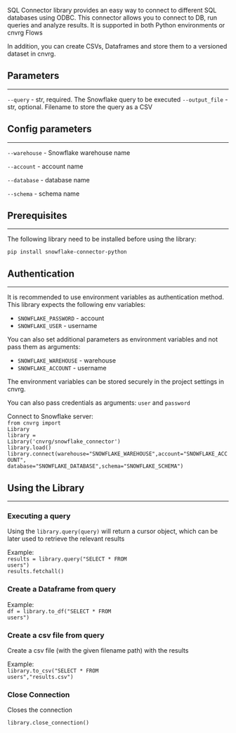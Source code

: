 SQL Connector library provides an easy way to connect to different SQL databases using ODBC. 
This connector allows you to connect to DB, run queries and analyze results. It is supported in both Python environments or cnvrg Flows

In addition, you can create CSVs, Dataframes and store them to a versioned dataset in cnvrg. 


## Parameters
---

```--query``` - str, required. The Snowflake query to be executed
```--output_file``` - str, optional. Filename to store the query as a CSV

## Config parameters
---

```--warehouse``` - Snowflake warehouse name 

```--account``` - account name

```--database``` - database name

```--schema``` - schema name

## Prerequisites
---
The following library need to be installed before using the library:

<code>pip install snowflake-connector-python</code>

## Authentication
---
It is recommended to use environment variables as authentication method. This library expects the following env variables:

* `SNOWFLAKE_PASSWORD` - account
* `SNOWFLAKE_USER` - username

You can also set additional parameters as environment variables and not pass them as arguments:

* `SNOWFLAKE_WAREHOUSE` - warehouse
* `SNOWFLAKE_ACCOUNT` - username

The environment variables can be stored securely in the project settings in cnvrg. 

You can also pass credentials as arguments: `user` and `password`

Connect to Snowflake server:<br>
<code>from cnvrg import Library<br>library = Library('cnvrg/snowflake_connector')<br>library.load()<br>library.connect(warehouse="SNOWFLAKE_WAREHOUSE",account="SNOWFLAKE_ACCOUNT", database="SNOWFLAKE_DATABASE",schema="SNOWFLAKE_SCHEMA")<br></code>

## Using the Library
---

### Executing a query

Using the `library.query(query)` will return a cursor object, which can be later used to retrieve the relevant results

Example:<br> 
<code>results = library.query("SELECT * FROM users")<br>results.fetchall()<br></code>

### Create a Dataframe from query

Example:<br>
<code>df = library.to_df("SELECT * FROM users")</code>

### Create a csv file from query
Create a csv file (with the given filename path) with the results

Example:<br>
<code>library.to_csv("SELECT * FROM users","results.csv")</code>

### Close Connection
Closes the connection

<code>library.close_connection()</code>